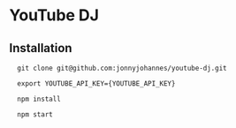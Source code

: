 YouTube DJ
==========

Installation
------------

```
  git clone git@github.com:jonnyjohannes/youtube-dj.git

  export YOUTUBE_API_KEY={YOUTUBE_API_KEY}

  npm install

  npm start
```

